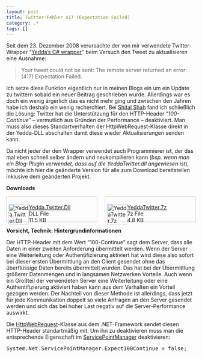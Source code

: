 ```yaml
---
layout: post
title: Twitter-Fehler 417 (Expectation Failed)
category: .*
tags: []
---
```

<p>Seit dem 23. Dezember 2008 verursachte der von mir verwendete Twitter-Wrapper “<a href="http://devblog.yedda.com/index.php/twitter-c-library/" target="_blank">Yedda’s C# wrapper</a>” beim Versuch den Tweet zu aktualisieren eine Ausnahme:</p>  <blockquote>   <p>Your tweet could not be sent: The remote server returned an error: (417) Expectation Failed.</p> </blockquote>  <p>Ich setze diese Funktion eigentlich nur in meinen Blogs ein um ein Update zu twittern sobald ein neuer Beitrag geschrieben wurde. Allerdings war es doch ein wenig ärgerlich das es nicht mehr ging und zwischen den Jahren habe ich deshalb ein wenig recherchiert. Bei <a href="http://blogs.msdn.com/shitals/archive/2008/12/27/9254245.aspx" target="_blank">Shital Shah</a> fand ich schließlich die Lösung: Twitter hat die Unterstützung für den HTTP-Header “<em>100-Continue</em>” – vermutlich aus Gründen der Performance – deaktiviert. Man muss also dieses Standartverhalten der HttpWebRequest-Klasse direkt in der Yedda-DLL abschalten damit diese wieder Aktualisierungen senden kann.</p>  <p>Da nicht jeder der den Wrapper verwendet auch Programmierer ist, der das mal eben schnell selber ändern und neukompilieren kann (<em>bsp. wenn man ein Blog-Plugin verwendet, dass auf die YeddaTwitter.dll angewiesen ist</em>), möchte ich hier die geänderte Version für alle zum Download bereitstellen inklusive dem geänderten Projekt.</p>  <p><strong>Downloads</strong></p>  <div style="border-right: #ccc 1px solid; padding-right: 5px; border-top: #ccc 1px solid; padding-left: 5px; float: left; padding-bottom: 5px; border-left: #ccc 1px solid; width: 230px; padding-top: 5px; border-bottom: #ccc 1px solid; height: 56px">   <p><a href="http://adef3a.bay.livefilestore.com/y1p64QoPL_BCzbA6m8rRRtQ71x9s-33GaYF7pNuXMPqDEcLfB0_0sLXgyxzT4dKlbfVPNwkgATKU2s/Yedda.Twitter.dll" target="_blank"><img title="Yedda.Twitter.Dll" style="border-top-width: 0px; display: inline; border-left-width: 0px; border-bottom-width: 0px; margin-left: 0px; margin-right: 0px; border-right-width: 0px" height="54" alt="Yedda.Twitter.Dll" src="http://anheledirwp.blob.core.windows.net/wordpress/2009/01/Default.png" width="54" align="left" border="0" /></a> <a href="http://adef3a.bay.livefilestore.com/y1p64QoPL_BCzbA6m8rRRtQ71x9s-33GaYF7pNuXMPqDEcLfB0_0sLXgyxzT4dKlbfVPNwkgATKU2s/Yedda.Twitter.dll" target="_blank">Yedda.Twitter.Dll</a>       <br />DLL File       <br />11.5 KB</p> </div>  <div style="border-right: #ccc 1px solid; padding-right: 5px; border-top: #ccc 1px solid; padding-left: 5px; float: right; padding-bottom: 5px; border-left: #ccc 1px solid; width: 230px; padding-top: 5px; border-bottom: #ccc 1px solid; height: 56px">   <p><a href="http://adef3a.bay.livefilestore.com/y1pFcVU_XKzTLVxwZVf89c830R2XL6Pd_Akoj43e1gfg80yAOUYSrPLI-w1XhlxZ1S78Fqgh9c0fag/YeddaTwitter.7z?download" target="_blank"><img title="YeddaTwitter.7z" style="border-top-width: 0px; display: inline; border-left-width: 0px; border-bottom-width: 0px; margin-left: 0px; margin-right: 0px; border-right-width: 0px" height="54" alt="YeddaTwitter.7z" src="http://anheledirwp.blob.core.windows.net/wordpress/2009/01/Default.png" width="54" align="left" border="0" /></a> <a href="http://adef3a.bay.livefilestore.com/y1pFcVU_XKzTLVxwZVf89c830R2XL6Pd_Akoj43e1gfg80yAOUYSrPLI-w1XhlxZ1S78Fqgh9c0fag/YeddaTwitter.7z?download" target="_blank">YeddaTwitter.7z</a>       <br />7z File       <br />4.8 KB</p> </div>  <p style="clear: both"><strong></strong></p>  <p style="clear: both"><strong>Vorsicht, Technik: Hintergrundinformationen</strong></p>  <p>Der HTTP-Header mit dem Wert “100-Continue” sagt dem Server, dass alle Daten in einer zweiten Anforderung übermittelt werden. Wenn der Server eine Weiterleitung oder Authentifizierung aktiviert hat wird diese also sofort bei dieser ersten Übermittlung an den Client gesendet ohne das überflüssige Daten bereits übermittelt wurden. Das hat bei der Übermittlung größerer Datenmengen und in langsamen Netzwerken Vorteile. Auch wenn ein Großteil der verwendeten Server eine Weiterleitung oder eine Authentifizierung aktiviert haben kann aus dem Verhalten ein Vorteil gezogen werden. Der Nachteil von dieser Methode ist allerdings, dass jetzt für jede Kommunikation doppelt so viele Anfragen an den Server gesendet werden und sich das bei hoher Last negativ auf die Server-Performance auswirkt.</p>  <p>Die <a href="http://msdn.microsoft.com/en-us/library/system.net.httpwebrequest.aspx" target="_blank">HttpWebRequest</a>-Klasse aus dem .NET-Framework sendet diesen HTTP-Header standartmäßig mit. Um ihn zu deaktivieren muss man die entsprechende Eigenschaft im <a href="http://msdn.microsoft.com/en-us/library/system.net.servicepointmanager.aspx" target="_blank">ServicePointManager</a> deaktivieren:</p>  <div class="wlWriterEditableSmartContent" id="scid:812469c5-0cb0-4c63-8c15-c81123a09de7:9aeb1d4e-1636-49fc-b0b1-51bce3a6174d" style="padding-right: 0px; display: inline; padding-left: 0px; float: none; padding-bottom: 0px; margin: 0px; padding-top: 0px"><pre name="code" class="c#:nogutter:nocontrols">System.Net.ServicePointManager.Expect100Continue = false;</pre></div>
